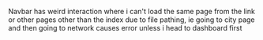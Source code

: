 Navbar has weird interaction where i can't load the same page from the link or other pages other than the index due to file pathing, ie going to city page and then going to network causes error unless i head to dashboard first
